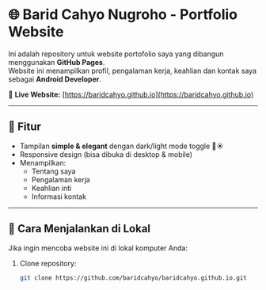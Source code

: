 # 🌐 Barid Cahyo Nugroho - Portfolio Website

Ini adalah repository untuk website portofolio saya yang dibangun menggunakan **GitHub Pages**.  
Website ini menampilkan profil, pengalaman kerja, keahlian dan kontak saya sebagai **Android Developer**.

🔗 **Live Website:** [https://baridcahyo.github.io](https://baridcahyo.github.io)

---

## 📌 Fitur
- Tampilan **simple & elegant** dengan dark/light mode toggle 🌙☀️
- Responsive design (bisa dibuka di desktop & mobile)
- Menampilkan:
  - Tentang saya
  - Pengalaman kerja
  - Keahlian inti
  - Informasi kontak

---

## 🚀 Cara Menjalankan di Lokal
Jika ingin mencoba website ini di lokal komputer Anda:
1. Clone repository:
   ```bash
   git clone https://github.com/baridcahyo/baridcahyo.github.io.git
